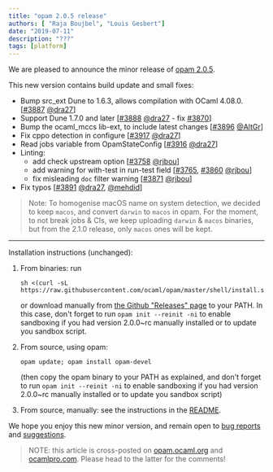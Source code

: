 ```yaml
---
title: "opam 2.0.5 release"
authors: [ "Raja Boujbel", "Louis Gesbert"]
date: "2019-07-11"
description: "???"
tags: [platform]
---
```


We are pleased to announce the minor release of [opam 2.0.5](https://github.com/ocaml/opam/releases/tag/2.0.5).

This new version contains build update and small fixes:
* Bump src_ext Dune to 1.6.3, allows compilation with OCaml 4.08.0. [[#3887](https://github.com/ocaml/opam/pull/3887) [@dra27](https://github.com/dra27)]
* Support Dune 1.7.0 and later [[#3888](https://github.com/ocaml/opam/pull/3888) [@dra27](https://github.com/dra27) - fix [#3870](https://github.com/ocaml/opam/issues/3870)]
* Bump the ocaml_mccs lib-ext, to include latest changes [[#3896](https://github.com/ocaml/opam/pull/3896) [@AltGr](https://github.com/AltGr)]
* Fix cppo detection in configure [[#3917](https://github.com/ocaml/opam/pull/3917) [@dra27](https://github.com/dra27)]
* Read jobs variable from OpamStateConfig [[#3916](https://github.com/ocaml/opam/pull/3916) [@dra27](https://github.com/dra27)]
* Linting:
  * add check upstream option [[#3758](https://github.com/ocaml/opam/pull/3758) [@rjbou](https://github.com/rjbou)]
  * add warning for with-test in run-test field [[#3765](https://github.com/ocaml/opam/pull/3765), [#3860](https://github.com/ocaml/opam/pull/3860) [@rjbou](https://github.com/rjbou)]
  * fix misleading `doc` filter warning [[#3871](https://github.com/ocaml/opam/pull/3871) [@rjbou](https://github.com/rjbou)]
* Fix typos [[#3891](https://github.com/ocaml/opam/pull/3891) [@dra27](https://github.com/dra27), [@mehdid](https://github.com/mehdid)]

> Note: To homogenise macOS name on system detection, we decided to keep `macos`, and convert `darwin` to `macos` in opam. For the moment, to not break jobs & CIs, we keep uploading `darwin` & `macos` binaries, but from the 2.1.0 release, only `macos` ones will be kept.

---

Installation instructions (unchanged):

1. From binaries: run

    ```
    sh <(curl -sL https://raw.githubusercontent.com/ocaml/opam/master/shell/install.sh)
    ```

    or download manually from [the Github "Releases" page](https://github.com/ocaml/opam/releases/tag/2.0.5) to your PATH. In this case, don't forget to run `opam init --reinit -ni` to enable sandboxing if you had version 2.0.0~rc manually installed or to update you sandbox script.

2. From source, using opam:

    ```
    opam update; opam install opam-devel
    ```

   (then copy the opam binary to your PATH as explained, and don't forget to run `opam init --reinit -ni` to enable sandboxing if you had version 2.0.0~rc manually installed or to update you sandbox script)

3. From source, manually: see the instructions in the [README](https://github.com/ocaml/opam/tree/2.0.5#compiling-this-repo).

We hope you enjoy this new minor version, and remain open to [bug reports](https://github.com/ocaml/opam/issues) and [suggestions](https://github.com/ocaml/opam/issues).

> NOTE: this article is cross-posted on [opam.ocaml.org](https://opam.ocaml.org/blog/) and [ocamlpro.com](http://www.ocamlpro.com/category/blog/). Please head to the latter for the comments!
